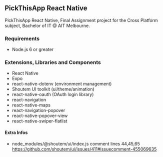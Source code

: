 ## PickThisApp React Native

PickThisApp React Native, Final Assignment project for the Cross Platform subject, Bachelor of IT @ AIT Melbourne.

### Requirements

* Node.js 6 or greater

### Extensions, Libraries and Components

* React Native
* Expo
* react-native-dotenv (environment management)
* Shoutem UI toolkit (ui/theme/animation)
* react-native-oauth (OAuth login library)
* react-navigation 
* react-native-maps
* react-navigation-popover
* react-native-popover-view
* react-native-swiper-flatlist

#### Extra Infos

* node_modules/@shoutem/ui/index.js comment lines 44,45,65 https://github.com/shoutem/ui/issues/411#issuecomment-455069635

